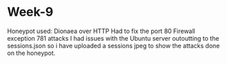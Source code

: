 # Week-9
Honeypot used: Dionaea over HTTP
Had to fix the port 80 Firewall exception
781 attacks
I had issues with the Ubuntu server outoutting to the sessions.json so i have uploaded a sessions jpeg to show the attacks done on the honeypot.

